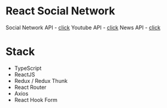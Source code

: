 # React Social Network

Social Network API - [click](https://social-network.samuraijs.com/docs#samuraijs_social_network)
Youtube API - [click](https://developers.google.com/youtube/v3)
News API - [click](https://newsapi.org/)

# Stack

- TypeScript
- ReactJS
- Redux / Redux Thunk
- React Router
- Axios
- React Hook Form
